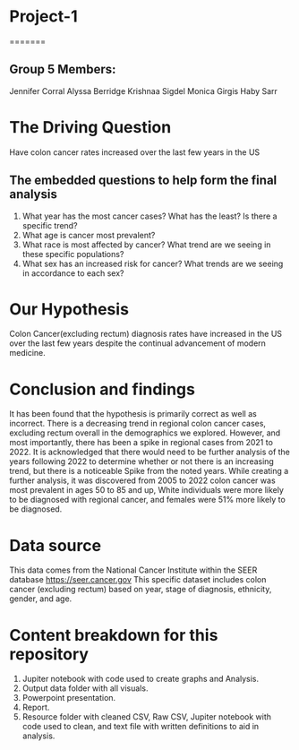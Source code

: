 # Project-1
=======
## Group 5 Members:
  Jennifer Corral
  Alyssa Berridge 
  Krishnaa Sigdel
  Monica Girgis
  Haby Sarr

# The Driving Question
Have colon cancer rates increased over the last few years in the US

## The embedded questions to help form the final analysis
1. What year has the most cancer cases?​ What has the least? Is there a specific trend? 
2. What age is cancer most prevalent?
3. What race is most affected by cancer?​ What trend are we seeing in these specific populations?
4. What sex has an increased risk for cancer?​ What trends are we seeing in accordance to each sex?
   

# Our Hypothesis 
Colon Cancer(excluding rectum) diagnosis rates have increased in the US over the last few years despite the continual advancement of modern medicine.
 

# Conclusion and findings 
It has been found that the hypothesis is primarily correct as well as incorrect. There is a decreasing trend in regional colon cancer cases, excluding rectum overall in the demographics we explored. However, and most importantly, there has been a spike in regional cases from 2021 to 2022. It is acknowledged that there would need to be further analysis of the years following 2022 to determine whether or not there is an increasing trend, but there is a noticeable Spike from the noted years. While creating a further analysis, it was discovered from 2005 to 2022 colon cancer was most prevalent in ages 50 to 85 and up, White individuals were more likely to be diagnosed with regional cancer, and females were 51% more likely to be diagnosed.
  
# Data source
This data comes from the National Cancer Institute within the SEER database
https://seer.cancer.gov
This specific dataset includes colon cancer (excluding rectum) based on year, stage of diagnosis, ethnicity, gender, and age. 

# Content breakdown for this repository
1. Jupiter notebook with code used to create graphs and Analysis.
2. Output data folder with all visuals. 
3. Powerpoint presentation. 
4. Report. 
5. Resource folder with cleaned CSV, Raw CSV, Jupiter notebook with code used to clean, and text file with written definitions to aid in analysis. 

